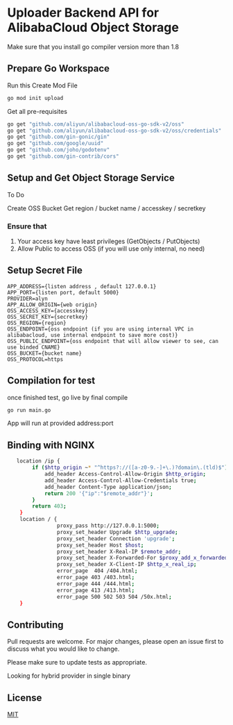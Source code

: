 # Uploader Backend API for AlibabaCloud Object Storage

Make sure that you install go compiler version more than 1.8 

## Prepare Go Workspace
Run this
Create Mod File
```bash
go mod init upload
```
Get all pre-requisites
```bash
go get "github.com/aliyun/alibabacloud-oss-go-sdk-v2/oss"
go get "github.com/aliyun/alibabacloud-oss-go-sdk-v2/oss/credentials"
go get "github.com/gin-gonic/gin"
go get "github.com/google/uuid"
go get "github.com/joho/godotenv"
go get "github.com/gin-contrib/cors"
```

## Setup and Get Object Storage Service 
To Do

Create OSS Bucket
Get region / bucket name / accesskey / secretkey 

### Ensure that
1. Your access key have least privileges (GetObjects / PutObjects)
2. Allow Public to access OSS (if you will use only internal, no need)

## Setup Secret File
```text
APP_ADDRESS={listen address , default 127.0.0.1}
APP_PORT={listen port, default 5000}
PROVIDER=alyn
APP_ALLOW_ORIGIN={web origin}
OSS_ACCESS_KEY={accesskey}
OSS_SECRET_KEY={secretkey}
OSS_REGION={region}
OSS_ENDPOINT={oss endpoint (if you are using internal VPC in alibabacloud, use internal endpoint to save more cost)}
OSS_PUBLIC_ENDPOINT={oss endpoint that will allow viewer to see, can use binded CNAME}
OSS_BUCKET={bucket name}
OSS_PROTOCOL=https
```


## Compilation for test

once finished test, go live by final compile

```bash
go run main.go
```

App will run at provided address:port


## Binding with NGINX
```bash
   location /ip {
        if ($http_origin ~* "^https?://([a-z0-9.-]+\.)?domain\.(tld)$") {
            add_header Access-Control-Allow-Origin $http_origin;
            add_header Access-Control-Allow-Credentials true;
            add_header Content-Type application/json;
            return 200 '{"ip":"$remote_addr"}';
        }
        return 403;
    }
    location / {
                proxy_pass http://127.0.0.1:5000;
                proxy_set_header Upgrade $http_upgrade;
                proxy_set_header Connection 'upgrade';
                proxy_set_header Host $host;
                proxy_set_header X-Real-IP $remote_addr;
                proxy_set_header X-Forwarded-For $proxy_add_x_forwarded_for;
                proxy_set_header X-Client-IP $http_x_real_ip;
                error_page  404 /404.html;
                error_page 403 /403.html;
                error_page 444 /444.html;
                error_page 413 /413.html;
                error_page 500 502 503 504 /50x.html;
    }
```

## Contributing

Pull requests are welcome. For major changes, please open an issue first
to discuss what you would like to change.

Please make sure to update tests as appropriate.

Looking for hybrid provider in single binary

## License

[MIT](https://choosealicense.com/licenses/mit/)
